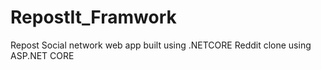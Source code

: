 # RepostIt_Framwork
Repost Social network web app built using .NETCORE
Reddit clone using ASP.NET CORE
